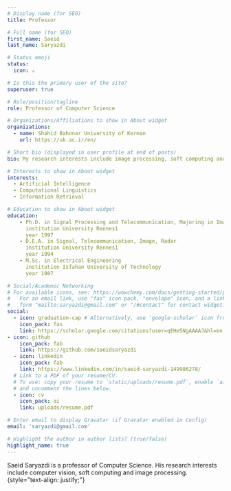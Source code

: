 ```yaml
---
# Display name (for SEO)
title: Professor

# Full name (for SEO)
first_name: Saeid
last_name: Saryazdi

# Status emoji
status:
  icon: ☕️

# Is this the primary user of the site?
superuser: true

# Role/position/tagline
role: Professor of Computer Science

# Organizations/Affiliations to show in About widget
organizations:
  - name: Shahid Bahonar University of Kerman
    url: https://uk.ac.ir/en/

# Short bio (displayed in user profile at end of posts)
bio: My research interests include image processing, soft computing and computer vision.

# Interests to show in About widget
interests:
  - Artificial Intelligence
  - Computational Linguistics
  - Information Retrieval

# Education to show in About widget
education:
    - Ph.D. in Signal Processing and Telecommunication, Majoring in Image coding 
      institution University Rennes1
      year 1997
    - D.E.A. in Signal, Telecommunication, Image, Radar 
      institution University Rennes1
      year 1994
    - M.Sc. in Electrical Engineering 
      institution Isfahan University of Technology
      year 1987

# Social/Academic Networking
# For available icons, see: https://wowchemy.com/docs/getting-started/page-builder/#icons
#   For an email link, use "fas" icon pack, "envelope" icon, and a link in the
#   form "mailto:saryazdi@gmail.com" or "/#contact" for contact widget.
social:
  - icon: graduation-cap # Alternatively, use `google-scholar` icon from `ai` icon pack
    icon_pack: fas
    link: https://scholar.google.com/citations?user=qEHe5NgAAAAJ&hl=en
- icon: github
    icon_pack: fab
    link: https://github.com/saeidsaryazdi
  - icon: linkedin
    icon_pack: fab
    link: https://www.linkedin.com/in/saeid-saryazdi-149986278/
  # Link to a PDF of your resume/CV.
  # To use: copy your resume to `static/uploads/resume.pdf`, enable `ai` icons in `params.yaml`,
  # and uncomment the lines below.
  - icon: cv
    icon_pack: ai
    link: uploads/resume.pdf

# Enter email to display Gravatar (if Gravatar enabled in Config)
email: 'saryazdi@gmail.com'

# Highlight the author in author lists? (true/false)
highlight_name: true
---
```


Saeid Saryazdi is a professor of Computer Science. His research interests include computer vision, soft computing and image processing. 
{style="text-align: justify;"}
